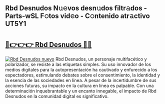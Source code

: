 ## Rbd Desnudos N𝚞𝚎vos desn𝚞dos filtr𝚊dos - Parts-wSL F𝚘tos vid𝚎o - C𝚘ntenido atr𝚊ctivo UT5Y1

# <h2><a href="http://mb42cbe.tromn.icu/?c=Rbd+Desnudos">🔗👉👉👉 Rbd Desnudos 🔗🔗</a></h2>

[![Rbd Desnudos nuevo](https://i.imgur.com/pEAQMta.gif)](http://mb42cbe.tromn.icu/?c=Rbd+Desnudos)
Rbd Desnudos, un personaje multifacético y polarizador, se resiste a las etiquetas simples. Su uso innovador de los medios digitales para la autopresentación ha cautivado y enfurecido a los espectadores, estimulando debates sobre el consentimiento, la identidad y la esencia de las sociedades en línea. A pesar de la incertidumbre de sus acciones futuras, su impacto en la cultura en línea es palpable. Con una determinación inquebrantable y un encanto innegable, el impacto de Rbd Desnudos en la comunidad digital es significativo.
